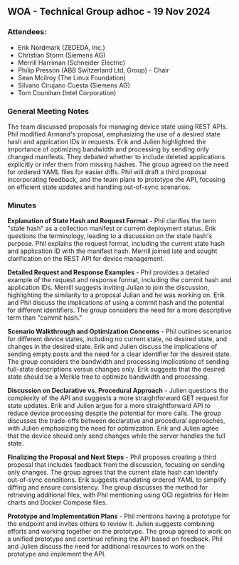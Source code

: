 ## WOA - Technical Group adhoc - 19 Nov 2024

### Attendees:
* Erik Nordmark (ZEDEDA, Inc.)
* Christian Storm (Siemens AG)
* Merrill Harriman (Schneider Electric)
* Philip Presson (ABB Switzerland Ltd, Group) - Chair
* Sean Mcilroy (The Linux Foundation)
* Silvano Cirujano Cuesta (Siemens AG)
* Tom Counihan (Intel Corporation)

### General Meeting Notes
The team discussed proposals for managing device state using REST APIs. Phil modified Armand's proposal, emphasizing the use of a desired state hash and application IDs in requests. Erik and Julien highlighted the importance of optimizing bandwidth and processing by sending only changed manifests. They debated whether to include deleted applications explicitly or infer them from missing hashes. The group agreed on the need for ordered YAML files for easier diffs. Phil will draft a third proposal incorporating feedback, and the team plans to prototype the API, focusing on efficient state updates and handling out-of-sync scenarios.

### Minutes

**Explanation of State Hash and Request Format** -
Phil clarifies the term "state hash" as a collection manifest or current deployment status.
Erik questions the terminology, leading to a discussion on the state hash's purpose.
Phil explains the request format, including the current state hash and application ID with the manifest hash.
Merrill joined late and sought clarification on the REST API for device management.

**Detailed Request and Response Examples** -
Phil provides a detailed example of the request and response format, including the commit hash and application IDs.
Merrill suggests inviting Julian to join the discussion, highlighting the similarity to a proposal Julian and he was working on.
Erik and Phil discuss the implications of using a commit hash and the potential for different identifiers.
The group considers the need for a more descriptive term than "commit hash."

**Scenario Walkthrough and Optimization Concerns** -
Phil outlines scenarios for different device states, including no current state, no desired state, and changes in the desired state.
Erik and Julien discuss the implications of sending empty posts and the need for a clear identifier for the desired state.
The group considers the bandwidth and processing implications of sending full-state descriptions versus changes only.
Erik suggests that the desired state should be a Merkle tree to optimize bandwidth and processing.

**Discussion on Declarative vs. Procedural Approach** -
Julien questions the complexity of the API and suggests a more straightforward GET request for state updates.
Erik and Julien argue for a more straightforward API to reduce device processing despite the potential for more calls.
The group discusses the trade-offs between declarative and procedural approaches, with Julien emphasizing the need for optimization.
Erik and Julien agree that the device should only send changes while the server handles the full state.

**Finalizing the Proposal and Next Steps** -
Phil proposes creating a third proposal that includes feedback from the discussion, focusing on sending only changes.
The group agrees that the current state hash can identify out-of-sync conditions.
Erik suggests mandating ordered YAML to simplify diffing and ensure consistency.
The group discusses the method for retrieving additional files, with Phil mentioning using OCI registries for Helm charts and Docker Compose files.

**Prototype and Implementation Plans** -
Phil mentions having a prototype for the endpoint and invites others to review it.
Julien suggests combining efforts and working together on the prototype.
The group agreed to work on a unified prototype and continue refining the API based on feedback.
Phil and Julien discuss the need for additional resources to work on the prototype and implement the API.
